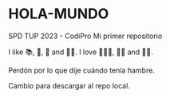 # HOLA-MUNDO
SPD TUP 2023 - CodiPro
Mi primer repositorio 

I like 📚, 🍫, 🧉 and 🏋️‍♀️.
I love 👨‍👩‍👧, 👩‍💻 and 👩‍🔬. 

Perdón por lo que dije cuándo tenía hambre.

Cambio para descargar al repo local. 
